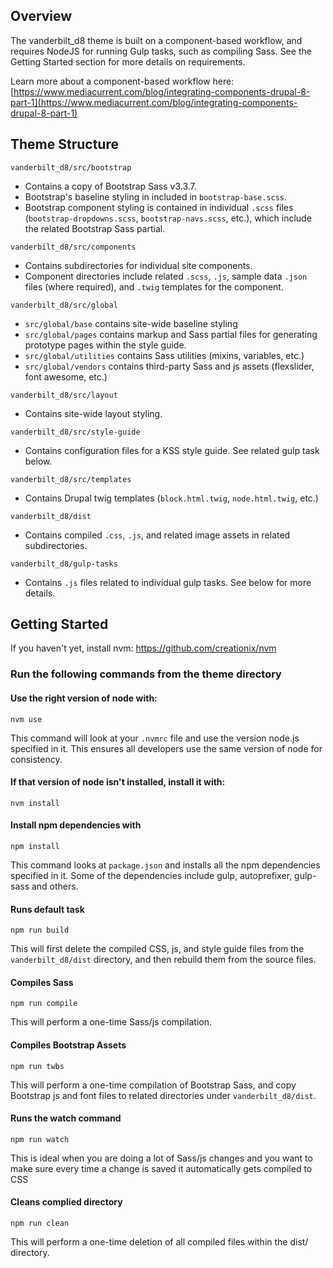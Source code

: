 ## Overview
The vanderbilt_d8 theme is built on a component-based workflow, and requires NodeJS for running Gulp tasks, such as compiling Sass. See the Getting Started section for more details on requirements.

Learn more about a component-based workflow here: [https://www.mediacurrent.com/blog/integrating-components-drupal-8-part-1](https://www.mediacurrent.com/blog/integrating-components-drupal-8-part-1)

## Theme Structure
```
vanderbilt_d8/src/bootstrap
```
* Contains a copy of Bootstrap Sass v3.3.7.
* Bootstrap's baseline styling in included in `bootstrap-base.scss`.
* Bootstrap component styling is contained in individual `.scss` files (`bootstrap-dropdowns.scss`, `bootstrap-navs.scss`, etc.), which include the related Bootstrap Sass partial.

```
vanderbilt_d8/src/components
```
* Contains subdirectories for individual site components.
* Component directories include related `.scss`, `.js`, sample data `.json` files (where required), and `.twig` templates for the component. 

```
vanderbilt_d8/src/global
```
* `src/global/base` contains site-wide baseline styling
* `src/global/pages` contains markup and Sass partial files for generating prototype pages within the style guide. 
* `src/global/utilities` contains Sass utilities (mixins, variables, etc.)
* `src/global/vendors` contains third-party Sass and js assets (flexslider, font awesome, etc.)

```
vanderbilt_d8/src/layout
```
* Contains site-wide layout styling.

```
vanderbilt_d8/src/style-guide
```
* Contains configuration files for a KSS style guide. See related gulp task below.

```
vanderbilt_d8/src/templates
```
* Contains Drupal twig templates (`block.html.twig`, `node.html.twig`, etc.)

```
vanderbilt_d8/dist
```
* Contains compiled `.css`, `.js`, and related image assets in related subdirectories.

```
vanderbilt_d8/gulp-tasks
```
* Contains `.js` files related to individual gulp tasks. See below for more details.


## Getting Started
If you haven't yet, install nvm:
https://github.com/creationix/nvm

### Run the following commands from the theme directory

#### Use the right version of node with:
`nvm use`

This command will look at your `.nvmrc` file and use the version node.js specified in it. This ensures all developers use the same version of node for consistency.

#### If that version of node isn't installed, install it with:
`nvm install`

#### Install npm dependencies with
`npm install`

This command looks at `package.json` and installs all the npm dependencies specified in it.  Some of the dependencies include gulp, autoprefixer, gulp-sass and others.

#### Runs default task
`npm run build`

This will first delete the compiled CSS, js, and style guide files from the `vanderbilt_d8/dist` directory, and then rebuild them from the source files.

#### Compiles Sass
`npm run compile`

This will perform a one-time Sass/js compilation.

#### Compiles Bootstrap Assets
`npm run twbs`

This will perform a one-time compilation of Bootstrap Sass, and copy Bootstrap js and font files to related directories under `vanderbilt_d8/dist`.

#### Runs the watch command
`npm run watch`

This is ideal when you are doing a lot of Sass/js changes and you want to make sure every time a change is saved it automatically gets compiled to CSS

#### Cleans complied directory
`npm run clean`

This will perform a one-time deletion of all compiled files within the dist/ directory.
